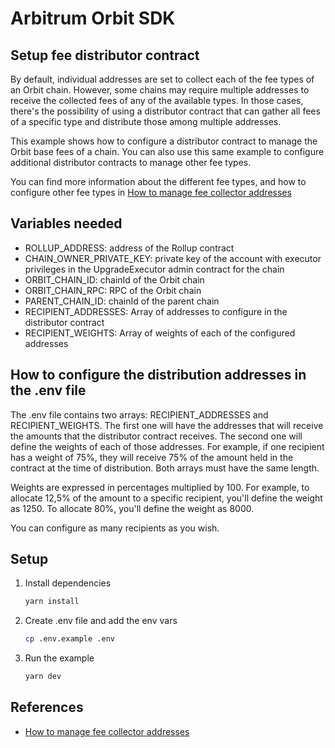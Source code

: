 # Arbitrum Orbit SDK

## Setup fee distributor contract

By default, individual addresses are set to collect each of the fee types of an Orbit chain. However, some chains may require multiple addresses to receive the collected fees of any of the available types. In those cases, there's the possibility of using a distributor contract that can gather all fees of a specific type and distribute those among multiple addresses.

This example shows how to configure a distributor contract to manage the Orbit base fees of a chain. You can also use this same example to configure additional distributor contracts to manage other fee types.

You can find more information about the different fee types, and how to configure other fee types in [How to manage fee collector addresses](https://docs.arbitrum.io/launch-orbit-chain/how-tos/manage-fee-collectors)

## Variables needed

- ROLLUP_ADDRESS: address of the Rollup contract
- CHAIN_OWNER_PRIVATE_KEY: private key of the account with executor privileges in the UpgradeExecutor admin contract for the chain
- ORBIT_CHAIN_ID: chainId of the Orbit chain
- ORBIT_CHAIN_RPC: RPC of the Orbit chain
- PARENT_CHAIN_ID: chainId of the parent chain
- RECIPIENT_ADDRESSES: Array of addresses to configure in the distributor contract
- RECIPIENT_WEIGHTS: Array of weights of each of the configured addresses

## How to configure the distribution addresses in the .env file

The .env file contains two arrays: RECIPIENT_ADDRESSES and RECIPIENT_WEIGHTS. The first one will have the addresses that will receive the amounts that the distributor contract receives. The second one will define the weights of each of those addresses. For example, if one recipient has a weight of 75%, they will receive 75% of the amount held in the contract at the time of distribution. Both arrays must have the same length.

Weights are expressed in percentages multiplied by 100. For example, to allocate 12,5% of the amount to a specific recipient, you'll define the weight as 1250. To allocate 80%, you'll define the weight as 8000.

You can configure as many recipients as you wish.

## Setup

1. Install dependencies

   ```bash
   yarn install
   ```

2. Create .env file and add the env vars

   ```bash
   cp .env.example .env
   ```

3. Run the example
   ```bash
   yarn dev
   ```

## References

- [How to manage fee collector addresses](https://docs.arbitrum.io/launch-orbit-chain/how-tos/manage-fee-collectors)
